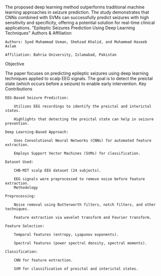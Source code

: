 The proposed deep learning method outperforms traditional machine learning approaches in seizure prediction. The study demonstrates that CNNs combined with SVMs can successfully predict seizures with high sensitivity and specificity, offering a potential solution for real-time clinical applications.
"Epileptic Seizures Prediction Using Deep Learning Techniques"
Authors & Affiliation

    Authors: Syed Muhammad Usman, Shehzad Khalid, and Muhammad Haseeb Aslam

    Affiliation: Bahria University, Islamabad, Pakistan

Objective

The paper focuses on predicting epileptic seizures using deep learning techniques applied to scalp EEG signals. The goal is to detect the preictal state (which occurs before a seizure) to enable early intervention.
Key Contributions

    EEG-Based Seizure Prediction:

        Utilizes EEG recordings to identify the preictal and interictal states.

        Highlights that detecting the preictal state can help in seizure prevention.

    Deep Learning-Based Approach:

        Uses Convolutional Neural Networks (CNNs) for automated feature extraction.

        Employs Support Vector Machines (SVMs) for classification.

    Dataset Used:

        CHB-MIT scalp EEG dataset (24 subjects).

        EEG signals were preprocessed to remove noise before feature extraction.
        Methodology

    Preprocessing:

        Noise removal using Butterworth filters, notch filters, and other techniques.

        Feature extraction via wavelet transform and Fourier transform.

    Feature Selection:

        Temporal features (entropy, Lyapunov exponents).

        Spectral features (power spectral density, spectral moments).

    Classification:

        CNN for feature extraction.

        SVM for classification of preictal and interictal states.
